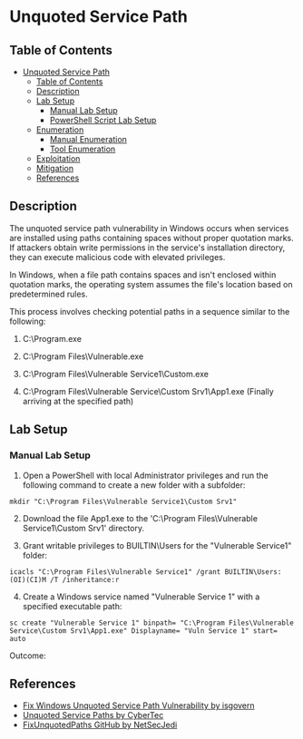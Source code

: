# Unquoted Service Path

## Table of Contents

- [Unquoted Service Path](#unquoted-service-path)
  - [Table of Contents](#table-of-contents)
  - [Description](#description)
  - [Lab Setup](#lab-setup)
    - [Manual Lab Setup](#manual-lab-setup)
    - [PowerShell Script Lab Setup](#powershell-script-lab-setup)
  - [Enumeration](#enumeration)
    - [Manual Enumeration](#manual-enumeration)
    - [Tool Enumeration](#tool-enumeration)
  - [Exploitation](#exploitation)
  - [Mitigation](#mitigation)
  - [References](#references)

## Description

The unquoted service path vulnerability in Windows occurs when services are installed using paths containing spaces without proper quotation marks. If attackers obtain write permissions in the service's installation directory, they can execute malicious code with elevated privileges.

In Windows, when a file path contains spaces and isn't enclosed within quotation marks, the operating system assumes the file's location based on predetermined rules.

This process involves checking potential paths in a sequence similar to the following:

1) C:\Program.exe

2) C:\Program Files\Vulnerable.exe

3) C:\Program Files\Vulnerable Service1\Custom.exe

4) C:\Program Files\Vulnerable Service\Custom Srv1\App1.exe (Finally arriving at the specified path)

## Lab Setup

### Manual Lab Setup

1) Open a PowerShell with local Administrator privileges and run the following command to create a new folder with a subfolder:

```
mkdir "C:\Program Files\Vulnerable Service1\Custom Srv1"
```
2) Download the file App1.exe to the 'C:\Program Files\Vulnerable Service1\Custom Srv1' directory.

3) Grant writable privileges to BUILTIN\Users for the "Vulnerable Service1" folder:

```
icacls "C:\Program Files\Vulnerable Service1" /grant BUILTIN\Users:(OI)(CI)M /T /inheritance:r
```

4) Create a Windows service named "Vulnerable Service 1" with a specified executable path:

```
sc create "Vulnerable Service 1" binpath= "C:\Program Files\Vulnerable Service\Custom Srv1\App1.exe" Displayname= "Vuln Service 1" start= auto
```

Outcome:

## References

- [Fix Windows Unquoted Service Path Vulnerability by isgovern](https://isgovern.com/blog/how-to-fix-the-windows-unquoted-service-path-vulnerability/)
- [Unquoted Service Paths by CyberTec](https://kb.cybertecsecurity.com/knowledge/unquoted-service-paths)
- [FixUnquotedPaths GitHub by NetSecJedi](https://github.com/NetSecJedi/FixUnquotedPaths)

